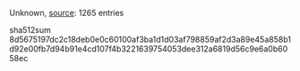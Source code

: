 Unknown, [source](https://dxvkcachehost.codepotatoes.de): 1265 entries

sha512sum 8d5675197dc2c18deb0e0c60100af3ba1d1d03af798859af2d3a89e45a858b1d92e00fb7d94b91e4cd107f4b3221639754053dee312a6819d56c9e6a0b6058ec
